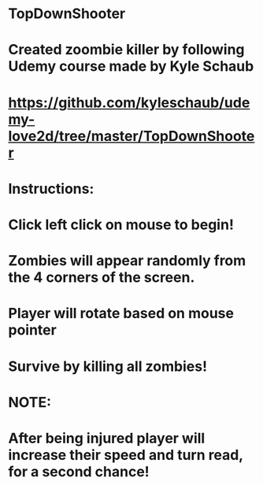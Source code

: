# TopDownShooter
# Created zoombie killer by following Udemy course made by Kyle Schaub
# https://github.com/kyleschaub/udemy-love2d/tree/master/TopDownShooter

# Instructions:
# Click left click on mouse to begin!
# Zombies will appear randomly from the 4 corners of the screen.
# Player will rotate based on mouse pointer
# Survive by killing all zombies!

# NOTE: 
# After being injured player will increase their speed and turn read, for a second chance!